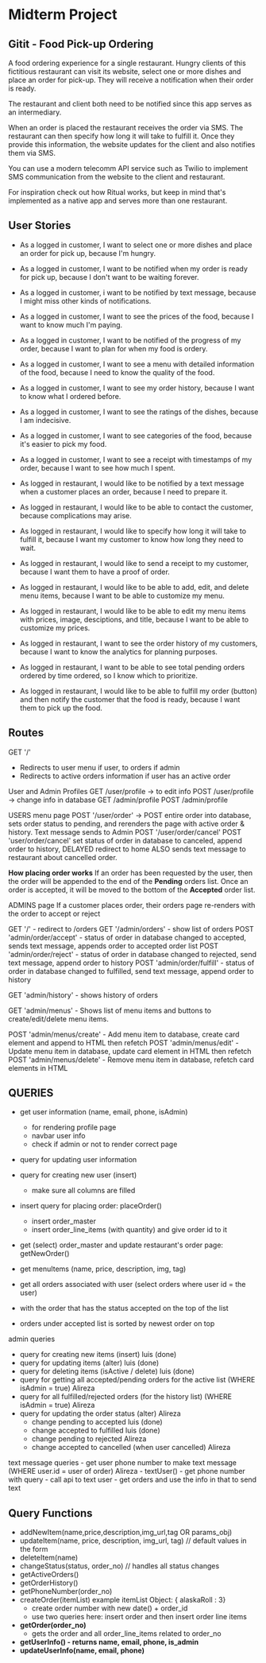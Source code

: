 # Midterm Project

## Gitit - Food Pick-up Ordering

A food ordering experience for a single restaurant. Hungry clients of this fictitious restaurant can visit its website, select one or more dishes and place an order for pick-up. They will receive a notification when their order is ready.

The restaurant and client both need to be notified since this app serves as an intermediary.

When an order is placed the restaurant receives the order via SMS. The restaurant can then specify how long it will take to fulfill it. Once they provide this information, the website updates for the client and also notifies them via SMS.

You can use a modern telecomm API service such as Twilio to implement SMS communication from the website to the client and restaurant.

For inspiration check out how Ritual works, but keep in mind that's implemented as a native app and serves more than one restaurant.

## User Stories

- As a logged in customer, I want to select one or more dishes and place an order for pick up, because I'm hungry.
- As a logged in customer, I want to be notified when my order is ready for pick up, because I don't want to be waiting forever.
- As a logged in customer, i want to be notified by text message, because I might miss other kinds of notifications.
- As a logged in customer, I want to see the prices of the food, because I want to know much I'm paying.
- As a logged in customer, I want to be notified of the progress of my order, because I want to plan for when my food is ordery.
- As a logged in customer, I want to see a menu with detailed information of the food, because I need to know the quality of the food.
- As a logged in customer, I want to see my order history, because I want to know what I ordered before.
- As a logged in customer, I want to see the ratings of the dishes, because I am indecisive.
- As a logged in customer, I want to see categories of the food, because it's easier to pick my food.
- As a logged in customer, I want to see a receipt with timestamps of my order, because I want to see how much I spent.

- As logged in restaurant, I would like to be notified by a text message when a customer places an order, because I need to prepare it.
- As logged in restaurant, I would like to be able to contact the customer, because complications may arise.
- As logged in restaurant, I would like to specify how long it will take to fulfill it, because I want my customer to know how long they need to wait.
- As logged in restaurant, I would like to send a receipt to my customer, because I want them to have a proof of order.
- As logged in restaurant, I would like to be able to add, edit, and delete menu items, because I want to be able to customize my menu.
- As logged in restaurant, I would like to be able to edit my menu items with prices, image, desciptions, and title, because I want to be able to customize my prices.
- As logged in restaurant, I want to see the order history of my customers, because I want to know the analytics for planning purposes.
- As logged in restaurant, I want to be able to see total pending orders ordered by time ordered, so I know which to prioritize.
- As logged in restaurant, I would like to be able to fulfill my order (button) and then notify the customer that the food is ready, because I want them to pick up the food.

## Routes

GET '/'

- Redirects to user menu if user, to orders if admin
- Redirects to active orders information if user has an active order

User and Admin Profiles
GET /user/profile -> to edit info
POST /user/profile -> change info in database
GET /admin/profile
POST /admin/profile

USERS menu page
POST '/user/order' -> POST entire order into database, sets order status to pending, and rerenders the page with active order & history. Text message sends to Admin
POST '/user/order/cancel'
POST 'user/order/cancel' set status of order in database to canceled, append order to history, DELAYED redirect to home
ALSO sends text message to restaurant about cancelled order.

<!-- IF user goes to home and adds a new menu item while there is still an active order then goes to order page
  => New order form (Add another order? <--text>) above active order & history -->

**How placing order works**
If an order has been requested by the user, then the order will be appended to the end of the **Pending** orders list.
Once an order is accepted, it will be moved to the bottom of the **Accepted** order list.

ADMINS page
If a customer places order, their orders page re-renders with the order to accept or reject

GET '/' - redirect to /orders
GET '/admin/orders' - show list of orders
POST 'admin/order/accept' - status of order in database changed to accepted, sends text message, appends order to accepted order list
POST 'admin/order/reject' - status of order in database changed to rejected, send text message, append order to history
POST 'admin/order/fulfill' - status of order in database changed to fulfilled, send text message, append order to history

GET 'admin/history' - shows history of orders

GET 'admin/menus' - Shows list of menu items and buttons to create/edit/delete menu items.

POST 'admin/menus/create' - Add menu item to database, create card element and append to HTML then refetch
POST 'admin/menus/edit' - Update menu item in database, update card element in HTML then refetch
POST 'admin/menus/delete' - Remove menu item in database, refetch card elements in HTML

## QUERIES

- get user information (name, email, phone, isAdmin)

  - for rendering profile page
  - navbar user info
  - check if admin or not to render correct page

- query for updating user information

- query for creating new user (insert)

  - make sure all columns are filled

- insert query for placing order: placeOrder()

  - insert order_master
  - insert order_line_items (with quantity) and give order id to it

- get (select) order_master and update restaurant's order page: getNewOrder()

- get menuItems (name, price, description, img, tag)

- get all orders associated with user (select orders where user id = the user)
- with the order that has the status accepted on the top of the list
- orders under accepted list is sorted by newest order on top

admin queries

- query for creating new items (insert) luis (done)
- query for updating items (alter) luis (done)
- query for deleting items (isActive / delete) luis (done)
- query for getting all accepted/pending orders for the active list (WHERE isAdmin = true) Alireza
- query for all fulfilled/rejected orders (for the history list) (WHERE isAdmin = true) Alireza
- query for updating the order status (alter) Alireza
  - change pending to accepted luis (done)
  - change accepted to fulfilled luis (done)
  - change pending to rejected Alireza
  - change accepted to cancelled (when user cancelled) Alireza

text message queries - get user phone number to make text message (WHERE user.id = user of order) Alireza - textUser() - get phone number with query - call api to text user - get orders and use the info in that to send text

## Query Functions

- addNewItem(name,price,description,img_url,tag OR params_obj)
- updateItem(name, price, description, img_url, tag) // default values in the form
- deleteItem(name)
- changeStatus(status, order_no) // handles all status changes
- getActiveOrders()
- getOrderHistory()
- getPhoneNumber(order_no)
- createOrder(itemList) example itemList Object: { alaskaRoll : 3}
  - create order number with new date() + order_id
  - use two queries here: insert order and then insert order line items
- **getOrder(order_no)** 
  - gets the order and all order_line_items related to order_no
- **getUserInfo() - returns name, email, phone, is_admin**
- **updateUserInfo(name, email, phone)**
